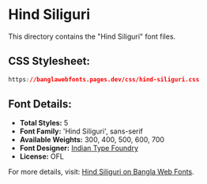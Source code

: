 # Hind Siliguri

This directory contains the "Hind Siliguri" font files.

## CSS Stylesheet:
```css
https://banglawebfonts.pages.dev/css/hind-siliguri.css
```

## Font Details:
- **Total Styles:** 5
- **Font Family:** 'Hind Siliguri', sans-serif
- **Available Weights:** 300, 400, 500, 600, 700
- **Font Designer:** [Indian Type Foundry](https://www.indiantypefoundry.com/)
- **License:** OFL

For more details, visit: [Hind Siliguri on Bangla Web Fonts](https://banglawebfonts.pages.dev/hind-siliguri/#about).